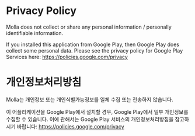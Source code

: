 # Privacy Policy

Molla does not collect or share any personal information / personally identifiable information.

If you installed this application from Google Play, then Google Play does collect some personal data. Please see the privacy policy for Google Play Services here: https://policies.google.com/privacy

# 개인정보처리방침

Molla는 개인정보 또는 개인식별가능정보를 일체 수집 또는 전송하지 않습니다.

이 어플리케이션을 Google Play에서 설치할 경우, Google Play에서 일부 개인정보를 수집할 수 있습니다. 이에 관해서는 Google Play 서비스의 개인정보처리방침을 참고하시기 바랍니다: https://policies.google.com/privacy
